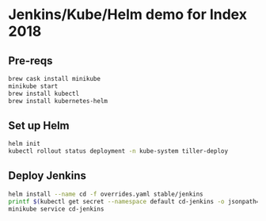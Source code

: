 # Jenkins/Kube/Helm demo for Index 2018

## Pre-reqs

```bash
brew cask install minikube
minikube start
brew install kubectl
brew install kubernetes-helm
```

## Set up Helm

```bash
helm init
kubectl rollout status deployment -n kube-system tiller-deploy
```
## Deploy Jenkins

```bash
helm install --name cd -f overrides.yaml stable/jenkins
printf $(kubectl get secret --namespace default cd-jenkins -o jsonpath="{.data.jenkins-admin-password}" | base64 --decode);echo
minikube service cd-jenkins
```


